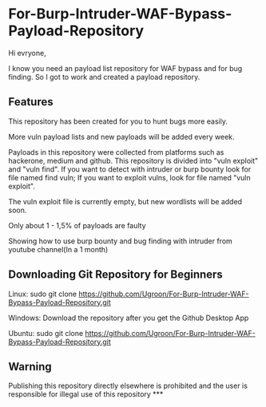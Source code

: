 # For-Burp-Intruder-WAF-Bypass-Payload-Repository

Hi evryone,

I know you need an payload list repository for WAF bypass and for bug finding. So I got to work and created a payload repository.


## Features

This repository has been created for you to hunt bugs more easily. 

More vuln payload lists and new payloads will be added every week. 

Payloads in this repository were collected from platforms such as hackerone, medium and github. This repository is divided into "vuln exploit" and "vuln find". If you want to detect with intruder or burp bounty look for file named find vuln; If you want to exploit vulns, look for file named "vuln exploit".

The vuln exploit file is currently empty, but new wordlists will be added soon.

Only about 1 - 1,5% of payloads are faulty

Showing how to use burp bounty and bug finding with intruder from youtube channel(In a 1 month)



## Downloading Git Repository for Beginners

Linux: sudo git clone https://github.com/Ugroon/For-Burp-Intruder-WAF-Bypass-Payload-Repository.git

Windows: Download the repository after you get the Github Desktop App

Ubuntu: sudo git clone https://github.com/Ugroon/For-Burp-Intruder-WAF-Bypass-Payload-Repository.git


## Warning

Publishing this repository directly elsewhere is prohibited and the user is responsible for illegal use of this repository ***

